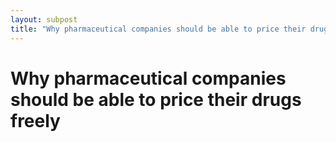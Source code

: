 ```yaml
---
layout: subpost
title: "Why pharmaceutical companies should be able to price their drugs freely"
---
```

# Why pharmaceutical companies should be able to price their drugs freely